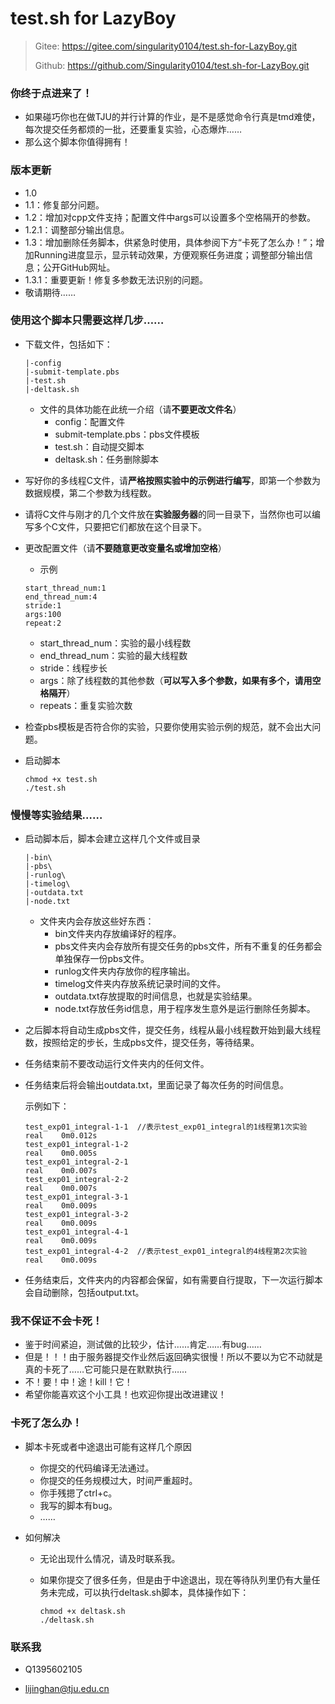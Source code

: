 # test.sh for LazyBoy

> Gitee: https://gitee.com/singularity0104/test.sh-for-LazyBoy.git
>
> Github: https://github.com/Singularity0104/test.sh-for-LazyBoy.git


### 你终于点进来了！

+ 如果碰巧你也在做TJU的并行计算的作业，是不是感觉命令行真是tmd难使，每次提交任务都烦的一批，还要重复实验，心态爆炸……
+ 那么这个脚本你值得拥有！

### 版本更新
+ 1.0
+ 1.1：修复部分问题。
+ 1.2：增加对cpp文件支持；配置文件中args可以设置多个空格隔开的参数。
+ 1.2.1：调整部分输出信息。
+ 1.3：增加删除任务脚本，供紧急时使用，具体参阅下方“卡死了怎么办！”；增加Running进度显示，显示转动效果，方便观察任务进度；调整部分输出信息；公开GitHub网址。
+ 1.3.1：重要更新！修复多参数无法识别的问题。
+ 敬请期待……

### 使用这个脚本只需要这样几步……

+ 下载文件，包括如下：

  ```
  |-config
  |-submit-template.pbs
  |-test.sh
  |-deltask.sh
  ```

  + 文件的具体功能在此统一介绍（请**不要更改文件名**）
    + config：配置文件
    + submit-template.pbs：pbs文件模板
    + test.sh：自动提交脚本
    + deltask.sh：任务删除脚本

+ 写好你的多线程C文件，请**严格按照实验中的示例进行编写**，即第一个参数为数据规模，第二个参数为线程数。

+ 请将C文件与刚才的几个文件放在**实验服务器**的同一目录下，当然你也可以编写多个C文件，只要把它们都放在这个目录下。

+ 更改配置文件（请**不要随意更改变量名或增加空格**）

  + 示例

  ```
  start_thread_num:1
  end_thread_num:4
  stride:1
  args:100
  repeat:2
  ```

  + start_thread_num：实验的最小线程数
  + end_thread_num：实验的最大线程数
  + stride：线程步长
  + args：除了线程数的其他参数（**可以写入多个参数，如果有多个，请用空格隔开**）
  + repeats：重复实验次数

+ 检查pbs模板是否符合你的实验，只要你使用实验示例的规范，就不会出大问题。

+ 启动脚本

  ```shell
  chmod +x test.sh
  ./test.sh
  ```

### 慢慢等实验结果……

+ 启动脚本后，脚本会建立这样几个文件或目录

  ```
  |-bin\
  |-pbs\
  |-runlog\
  |-timelog\
  |-outdata.txt
  |-node.txt
  ```

  + 文件夹内会存放这些好东西：
    + bin文件夹内存放编译好的程序。
    + pbs文件夹内会存放所有提交任务的pbs文件，所有不重复的任务都会单独保存一份pbs文件。
    + runlog文件夹内存放你的程序输出。
    + timelog文件夹内存放系统记录时间的文件。
    + outdata.txt存放提取的时间信息，也就是实验结果。
    + node.txt存放任务id信息，用于程序发生意外是运行删除任务脚本。

+ 之后脚本将自动生成pbs文件，提交任务，线程从最小线程数开始到最大线程数，按照给定的步长，生成pbs文件，提交任务，等待结果。

+ 任务结束前不要改动运行文件夹内的任何文件。

+ 任务结束后将会输出outdata.txt，里面记录了每次任务的时间信息。

  示例如下：

  ```
  test_exp01_integral-1-1  //表示test_exp01_integral的1线程第1次实验
  real    0m0.012s
  test_exp01_integral-1-2
  real    0m0.005s
  test_exp01_integral-2-1
  real    0m0.007s
  test_exp01_integral-2-2
  real    0m0.007s
  test_exp01_integral-3-1
  real    0m0.009s
  test_exp01_integral-3-2
  real    0m0.009s
  test_exp01_integral-4-1
  real    0m0.009s
  test_exp01_integral-4-2  //表示test_exp01_integral的4线程第2次实验
  real    0m0.009s
  ```

+ 任务结束后，文件夹内的内容都会保留，如有需要自行提取，下一次运行脚本会自动删除，包括output.txt。

### 我不保证不会卡死！

+ 鉴于时间紧迫，测试做的比较少，估计……肯定……有bug……
+ 但是！！！由于服务器提交作业然后返回确实很慢！所以不要以为它不动就是真的卡死了……它可能只是在默默执行……
+ 不！要！中！途！kill！它！
+ 希望你能喜欢这个小工具！也欢迎你提出改进建议！

### 卡死了怎么办！

+ 脚本卡死或者中途退出可能有这样几个原因

  + 你提交的代码编译无法通过。
  + 你提交的任务规模过大，时间严重超时。
  + 你手残摁了ctrl+c。
  + 我写的脚本有bug。
  + ……

+ 如何解决

  + 无论出现什么情况，请及时联系我。

  + 如果你提交了很多任务，但是由于中途退出，现在等待队列里仍有大量任务未完成，可以执行deltask.sh脚本，具体操作如下：

    ```shell
    chmod +x deltask.sh
    ./deltask.sh
    ```

    

### 联系我

+ Q1395602105

+ lijinghan@tju.edu.cn